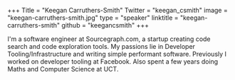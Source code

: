 +++
Title = "Keegan Carruthers-Smith"
Twitter = "keegan_csmith"
image = "keegan-carruthers-smith.jpg"
type = "speaker"
linktitle = "keegan-carruthers-smith"
github = "keegancsmith"
+++

I'm a software engineer at Sourcegraph.com, a startup creating code search and code exploration tools. My passions lie in Developer Tooling/Infrastructure and writing simple performant software. Previously I worked on developer tooling at Facebook. Also spent a few years doing Maths and Computer Science at UCT.
